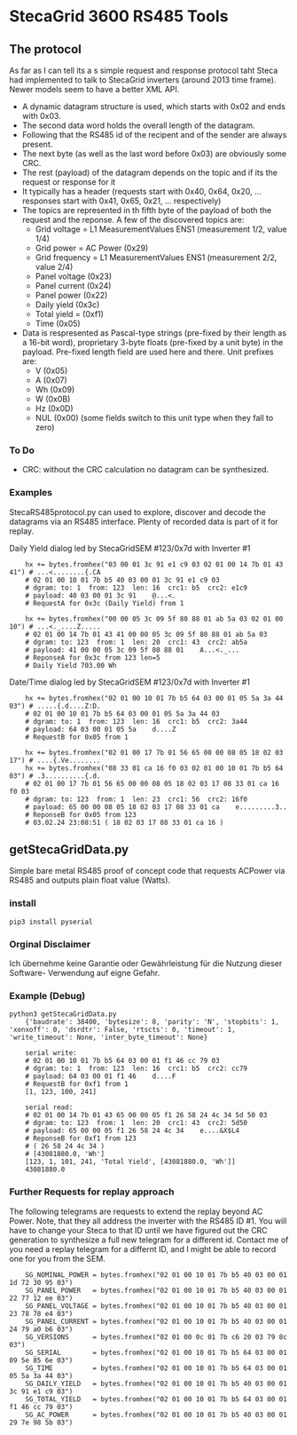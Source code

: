 # StecaGrid 3600 RS485 Tools

## The protocol

As far as I can tell its a s simple request and response protocol taht Steca had implemented to talk to StecaGrid inverters (around 2013 time frame). Newer models seem to have a better XML API.
- A dynamic datagram structure is used, which starts with 0x02 and ends with 0x03.
- The second data word holds the overall length of the datagram.
- Following that the RS485 id of the recipent and of the sender are always present.
- The next byte (as well as the last word before 0x03) are obviously some CRC.
- The rest (payload) of the datagram depends on the topic and if its the request or response for it
- It typically has a header (requests start with 0x40, 0x64, 0x20, ... responses start with 0x41, 0x65, 0x21, ... respectively)
- The topics are represented in th fifth byte of the payload of both the request and the reponse. A few of the discovered topics are:
  - Grid voltage = L1 MeasurementValues ENS1 (measurement 1/2, value 1/4)
  - Grid power = AC Power (0x29)
  - Grid frequency = L1 MeasurementValues ENS1 (measurement 2/2, value 2/4)
  - Panel voltage (0x23)
  - Panel current (0x24)
  - Panel power (0x22)
  - Daily yield (0x3c)
  - Total yield = (0xf1)
  - Time (0x05)
- Data is respresented as Pascal-type strings (pre-fixed by their length as a 16-bit word), proprietary 3-byte floats (pre-fixed by a unit byte) in the payload. Pre-fixed length field are used here and there. Unit prefixes are:
  - V (0x05)
  - A (0x07)
  - Wh (0x09)
  - W (0x0B)
  - Hz (0x0D)
  - NUL (0x00) (some fields switch to this unit type when they fall to zero)
 
### To Do
- CRC: without the CRC calculation no datagram can be synthesized.

### Examples 

StecaRS485protocol.py can used to explore, discover and decode the datagrams via an RS485 interface. Plenty of recorded data is part of it for replay.

Daily Yield dialog led by StecaGridSEM #123/0x7d with Inverter #1

        hx += bytes.fromhex("03 00 01 3c 91 e1 c9 03 02 01 00 14 7b 01 43 41") # ...<........{.CA
        # 02 01 00 10 01 7b b5 40 03 00 01 3c 91 e1 c9 03
        # dgram: to: 1  from: 123  len: 16  crc1: b5  crc2: e1c9
        # payload: 40 03 00 01 3c 91    @...<.
        # RequestA for 0x3c (Daily Yield) from 1

        hx += bytes.fromhex("00 00 05 3c 09 5f 80 88 01 ab 5a 03 02 01 00 10") # ...<._....Z.....
        # 02 01 00 14 7b 01 43 41 00 00 05 3c 09 5f 80 88 01 ab 5a 03
        # dgram: to: 123  from: 1  len: 20  crc1: 43  crc2: ab5a
        # payload: 41 00 00 05 3c 09 5f 80 88 01    A...<._...
        # ReponseA for 0x3c from 123 len=5
        # Daily Yield 703.00 Wh

Date/Time dialog led by StecaGridSEM #123/0x7d with Inverter #1

        hx += bytes.fromhex("02 01 00 10 01 7b b5 64 03 00 01 05 5a 3a 44 03") # .....{.d....Z:D.
        # 02 01 00 10 01 7b b5 64 03 00 01 05 5a 3a 44 03
        # dgram: to: 1  from: 123  len: 16  crc1: b5  crc2: 3a44
        # payload: 64 03 00 01 05 5a    d....Z
        # RequestB for 0x05 from 1

        hx += bytes.fromhex("02 01 00 17 7b 01 56 65 00 00 08 05 18 02 03 17") # ....{.Ve........
        hx += bytes.fromhex("08 33 01 ca 16 f0 03 02 01 00 10 01 7b b5 64 03") # .3..........{.d.
        # 02 01 00 17 7b 01 56 65 00 00 08 05 18 02 03 17 08 33 01 ca 16 f0 03
        # dgram: to: 123  from: 1  len: 23  crc1: 56  crc2: 16f0
        # payload: 65 00 00 08 05 18 02 03 17 08 33 01 ca    e.........3..
        # ReponseB for 0x05 from 123
        # 03.02.24 23:08:51 ( 18 02 03 17 08 33 01 ca 16 )

## getStecaGridData.py

Simple bare metal RS485 proof of concept code that requests ACPower via RS485 and outputs plain float value (Watts).

### install
    pip3 install pyserial

### Orginal Disclaimer
Ich übernehme keine Garantie oder Gewährleistung für die Nutzung dieser Software-
Verwendung auf eigne Gefahr.

### Example (Debug)
	python3 getStecaGridData.py
        {'baudrate': 38400, 'bytesize': 8, 'parity': 'N', 'stopbits': 1, 'xonxoff': 0, 'dsrdtr': False, 'rtscts': 0, 'timeout': 1, 'write_timeout': None, 'inter_byte_timeout': None}

        serial write:
        # 02 01 00 10 01 7b b5 64 03 00 01 f1 46 cc 79 03
        # dgram: to: 1  from: 123  len: 16  crc1: b5  crc2: cc79
        # payload: 64 03 00 01 f1 46    d....F
        # RequestB for 0xf1 from 1
        [1, 123, 100, 241]

        serial read:
        # 02 01 00 14 7b 01 43 65 00 00 05 f1 26 58 24 4c 34 5d 50 03
        # dgram: to: 123  from: 1  len: 20  crc1: 43  crc2: 5d50
        # payload: 65 00 00 05 f1 26 58 24 4c 34    e....&X$L4
        # ReponseB for 0xf1 from 123
        # ( 26 58 24 4c 34 )
        # [43081880.0, 'Wh']
        [123, 1, 101, 241, 'Total Yield', [43081880.0, 'Wh']]
        43081880.0

### Further Requests for replay approach
The following telegrams are requests to extend the replay beyond AC Power. Note, that they all address the inverter with the RS485 ID #1. You will have to change your Steca to that ID until we have figured out the CRC generation to synthesize a full new telegram for a different id. Contact me of you need a replay telegram for a differnt ID, and I might be able to record one for you from the SEM.

        SG_NOMINAL_POWER = bytes.fromhex("02 01 00 10 01 7b b5 40 03 00 01 1d 72 30 95 03")
        SG_PANEL_POWER   = bytes.fromhex("02 01 00 10 01 7b b5 40 03 00 01 22 77 12 ee 03")
        SG_PANEL_VOLTAGE = bytes.fromhex("02 01 00 10 01 7b b5 40 03 00 01 23 78 78 e4 03")
        SG_PANEL_CURRENT = bytes.fromhex("02 01 00 10 01 7b b5 40 03 00 01 24 79 a0 b6 03")
        SG_VERSIONS      = bytes.fromhex("02 01 00 0c 01 7b c6 20 03 79 8c 03")
        SG_SERIAL        = bytes.fromhex("02 01 00 10 01 7b b5 64 03 00 01 09 5e 85 6e 03")
        SG_TIME          = bytes.fromhex("02 01 00 10 01 7b b5 64 03 00 01 05 5a 3a 44 03")
        SG_DAILY_YIELD   = bytes.fromhex("02 01 00 10 01 7b b5 40 03 00 01 3c 91 e1 c9 03")
        SG_TOTAL_YIELD   = bytes.fromhex("02 01 00 10 01 7b b5 64 03 00 01 f1 46 cc 79 03")
        SG_AC_POWER      = bytes.fromhex("02 01 00 10 01 7b b5 40 03 00 01 29 7e 98 5b 03")
